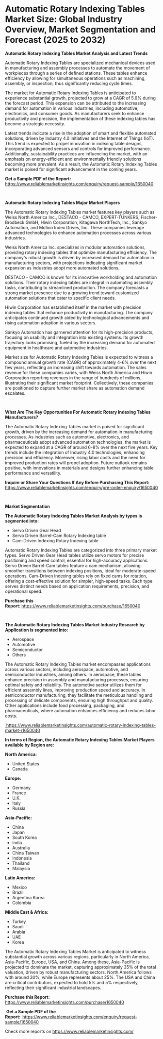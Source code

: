 <p><h1>Automatic Rotary Indexing Tables Market Size: Global Industry Overview, Market Segmentation and Forecast (2025 to 2032)</h1></p><p><strong>Automatic Rotary Indexing Tables Market Analysis and Latest Trends</strong></p>
<p><p>Automatic Rotary Indexing Tables are specialized mechanical devices used in manufacturing and assembly processes to automate the movement of workpieces through a series of defined stations. These tables enhance efficiency by allowing for simultaneous operations such as machining, assembly, or inspection, thus significantly reducing cycle times.</p><p>The market for Automatic Rotary Indexing Tables is anticipated to experience substantial growth, projected to grow at a CAGR of 5.6% during the forecast period. This expansion can be attributed to the increasing demand for automation in various industries, including automotive, electronics, and consumer goods. As manufacturers seek to enhance productivity and precision, the implementation of these indexing tables has become a strategic necessity.</p><p>Latest trends indicate a rise in the adoption of smart and flexible automated solutions, driven by Industry 4.0 initiatives and the Internet of Things (IoT). This trend is expected to propel innovation in indexing table designs, incorporating advanced sensors and controls for improved performance. Additionally, sustainability practices are influencing the market, with an emphasis on energy-efficient and environmentally friendly solutions becoming more prevalent. As a result, the Automatic Rotary Indexing Tables market is poised for significant advancement in the coming years.</p></p>
<p><strong>Get a Sample PDF of the Report:&nbsp;</strong> <a href="https://www.reliablemarketinsights.com/enquiry/request-sample/1650040?utm_campaign=3114&utm_medium=2&utm_source=Github&utm_content=ia&utm_term=23032025&utm_id=automatic-rotary-indexing-tables">https://www.reliablemarketinsights.com/enquiry/request-sample/1650040</a></p>
<p>&nbsp;</p>
<p><strong>Automatic Rotary Indexing Tables Major Market Players</strong></p>
<p><p>The Automatic Rotary Indexing Tables market features key players such as Weiss North America Inc., DESTACO - CAMCO, EXPERT-TÜNKERS, Fischer-Brodbeck GmbH, Hiwin Corporation, Kitagawa NorthTech, Inc., Sankyo Automation, and Motion Index Drives, Inc. These companies leverage advanced technologies to enhance automation processes across various industries.</p><p>Weiss North America Inc. specializes in modular automation solutions, providing rotary indexing tables that optimize manufacturing efficiency. The company's robust growth is driven by increased demand for automation in manufacturing sectors, with projections indicating significant market expansion as industries adopt more automated solutions.</p><p>DESTACO - CAMCO is known for its innovative workholding and automation solutions. Their rotary indexing tables are integral in automating assembly tasks, contributing to streamlined production. The company forecasts a strong market presence due to a growing trend toward customized automation solutions that cater to specific client needs.</p><p>Hiwin Corporation has established itself in the market with precision indexing tables that enhance productivity in manufacturing. The company anticipates continued growth aided by technological advancements and rising automation adoption in various sectors.</p><p>Sankyo Automation has garnered attention for its high-precision products, focusing on usability and integration into existing systems. Its growth trajectory looks promising, fueled by the increasing demand for automated equipment in healthcare and automotive industries.</p><p>Market size for Automatic Rotary Indexing Tables is expected to witness a compound annual growth rate (CAGR) of approximately 4-6% over the next few years, reflecting an increasing shift towards automation. The sales revenue for these companies varies, with Weiss North America and Hiwin Corporation reporting revenues in the range of hundreds of millions, illustrating their significant market footprint. Collectively, these companies are positioned to capture further market share as automation demand escalates.</p></p>
<p>&nbsp;</p>
<p><strong>What Are The Key Opportunities For Automatic Rotary Indexing Tables Manufacturers?</strong></p>
<p><p>The Automatic Rotary Indexing Tables market is poised for significant growth, driven by the increasing demand for automation in manufacturing processes. As industries such as automotive, electronics, and pharmaceuticals adopt advanced automation technologies, the market is expected to expand at a CAGR of around 6-8% over the next five years. Key trends include the integration of Industry 4.0 technologies, enhancing precision and efficiency. Moreover, rising labor costs and the need for improved production rates will propel adoption. Future outlook remains positive, with innovations in materials and designs further enhancing table performance and versatility.</p></p>
<p><strong>Inquire or Share Your Questions If Any Before Purchasing This Report:</strong> <a href="https://www.reliablemarketinsights.com/enquiry/pre-order-enquiry/1650040?utm_campaign=3114&utm_medium=2&utm_source=Github&utm_content=ia&utm_term=23032025&utm_id=automatic-rotary-indexing-tables">https://www.reliablemarketinsights.com/enquiry/pre-order-enquiry/1650040</a></p>
<p>&nbsp;</p>
<p><strong>Market Segmentation</strong></p>
<p><strong>The Automatic Rotary Indexing Tables Market Analysis by types is segmented into:</strong></p>
<p><ul><li>Servo Driven Gear Head</li><li>Servo Driven Barrel-Cam Rotary Indexing table</li><li>Cam-Driven Indexing Rotary Indexing table</li></ul></p>
<p><p>Automatic Rotary Indexing Tables are categorized into three primary market types. Servo Driven Gear Head tables utilize servo motors for precise positioning and speed control, essential for high-accuracy applications. Servo Driven Barrel-Cam tables feature a cam mechanism, allowing smoother transitions between indexing positions, ideal for moderate-speed operations. Cam-Driven Indexing tables rely on fixed cams for rotation, offering a cost-effective solution for simpler, high-speed tasks. Each type serves distinct needs based on application requirements, precision, and operational speed.</p></p>
<p><strong>Purchase this Report:&nbsp;</strong><a href="https://www.reliablemarketinsights.com/purchase/1650040?utm_campaign=3114&utm_medium=2&utm_source=Github&utm_content=ia&utm_term=23032025&utm_id=automatic-rotary-indexing-tables">https://www.reliablemarketinsights.com/purchase/1650040</a></p>
<p>&nbsp;</p>
<p><strong>The Automatic Rotary Indexing Tables Market Industry Research by Application is segmented into:</strong></p>
<p><ul><li>Aerospace</li><li>Automotive</li><li>Semiconductor</li><li>Others</li></ul></p>
<p><p>The Automatic Rotary Indexing Tables market encompasses applications across various sectors, including aerospace, automotive, and semiconductor industries, among others. In aerospace, these tables enhance precision in assembly and manufacturing processes, ensuring optimal safety and reliability. The automotive sector utilizes them for efficient assembly lines, improving production speed and accuracy. In semiconductor manufacturing, they facilitate the meticulous handling and processing of delicate components, ensuring high throughput and quality. Other applications include food processing, packaging, and pharmaceuticals, where automation enhances efficiency and reduces labor costs.</p></p>
<p><a href="https://www.reliablemarketinsights.com/automatic-rotary-indexing-tables-market-r1650040?utm_campaign=3114&utm_medium=2&utm_source=Github&utm_content=ia&utm_term=23032025&utm_id=automatic-rotary-indexing-tables">&nbsp;https://www.reliablemarketinsights.com/automatic-rotary-indexing-tables-market-r1650040</a></p>
<p><strong>In terms of Region, the Automatic Rotary Indexing Tables Market Players available by Region are:</strong></p>
<p>
    <p> <strong> North America: </strong>
        <ul>
            <li>United States</li>
            <li>Canada</li>
        </ul>
        </p> 
    <p> <strong> Europe: </strong>
        <ul>
            <li>Germany</li>
            <li>France</li>
            <li>U.K.</li>
            <li>Italy</li>
            <li>Russia</li>
        </ul>
        </p> 
    <p> <strong> Asia-Pacific: </strong>
        <ul>
            <li>China</li>
            <li>Japan</li>
            <li>South Korea</li>
            <li>India</li>
            <li>Australia</li>
            <li>China Taiwan</li>
            <li>Indonesia</li>
            <li>Thailand</li>
            <li>Malaysia</li>
        </ul>
        </p> 
    <p> <strong> Latin America: </strong>
        <ul>
            <li>Mexico</li>
            <li>Brazil</li>
            <li>Argentina Korea</li>
            <li>Colombia</li>
        </ul>
        </p> 
    <p> <strong> Middle East & Africa: </strong>
        <ul>
            <li>Turkey</li>
            <li>Saudi</li>
            <li>Arabia</li>
            <li>UAE</li>
            <li>Korea</li>
        </ul>
    </p>
    </p>
<p><p>The Automatic Rotary Indexing Tables Market is anticipated to witness substantial growth across various regions, particularly in North America, Asia-Pacific, Europe, USA, and China. Among these, Asia-Pacific is projected to dominate the market, capturing approximately 35% of the total valuation, driven by robust manufacturing sectors. North America follows with around 30%, while Europe represents about 25%. The USA and China are critical contributors, expected to hold 5% and 5% respectively, reflecting their significant industrial landscapes.</p></p>
<p><strong>Purchase this Report: </strong><a href="https://www.reliablemarketinsights.com/purchase/1650040?utm_campaign=3114&utm_medium=2&utm_source=Github&utm_content=ia&utm_term=23032025&utm_id=automatic-rotary-indexing-tables">https://www.reliablemarketinsights.com/purchase/1650040</a></p>
<p>&nbsp;<strong>Get a Sample PDF of the Report:&nbsp;&nbsp;</strong><a href="https://www.reliablemarketinsights.com/enquiry/request-sample/1650040?utm_campaign=3114&utm_medium=2&utm_source=Github&utm_content=ia&utm_term=23032025&utm_id=automatic-rotary-indexing-tables">https://www.reliablemarketinsights.com/enquiry/request-sample/1650040</a></p>
<p><strong></strong></p>
<p>Check more reports on <a href="https://www.reliablemarketinsights.com/?utm_campaign=3114&utm_medium=2&utm_source=Github&utm_content=ia&utm_term=23032025&utm_id=automatic-rotary-indexing-tables">https://www.reliablemarketinsights.com/</a></p>